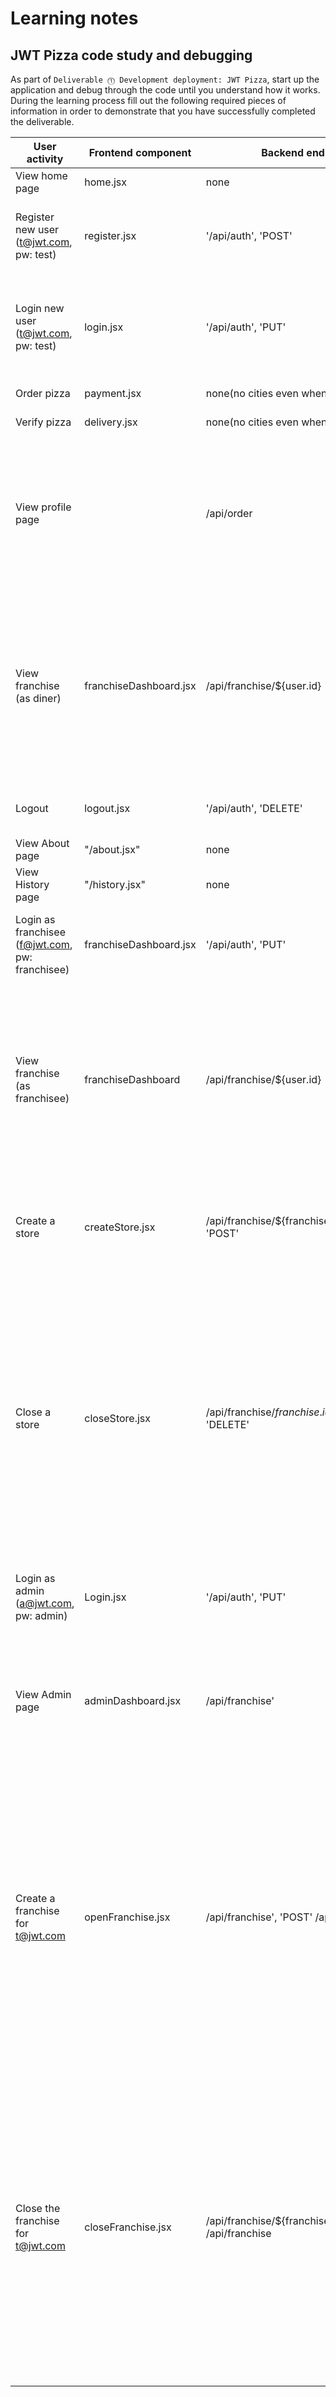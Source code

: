 # Learning notes

## JWT Pizza code study and debugging

As part of `Deliverable ⓵ Development deployment: JWT Pizza`, start up the application and debug through the code until you understand how it works. During the learning process fill out the following required pieces of information in order to demonstrate that you have successfully completed the deliverable.

| User activity                                       | Frontend component | Backend endpoints | Database SQL |
| --------------------------------------------------- | ------------------ | ----------------- | ------------ |
| View home page                                      |     home.jsx               |none                   |none              |
| Register new user<br/>(t@jwt.com, pw: test)         |     register.jsx               |'/api/auth', 'POST'  |INSERT INTO user (name, email, password) VALUES (?, ?, ?) INSERT INTO userRole (userId, role, objectId) VALUES (?, ?, ?)              |
| Login new user<br/>(t@jwt.com, pw: test)            | login.jsx                    |'/api/auth', 'PUT' |INSERT INTO user (name, email, password) VALUES (?, ?, ?) INSERT INTO userRole (userId, role, objectId) VALUES (?, ?, ?) INSERT INTO auth (token, userId) VALUES (?, ?)            |
| Order pizza                                         |       payment.jsx             |  none(no cities even when in db)   |           none(no cities even when in db)  |
| Verify pizza                                        |           delivery.jsx         |            none(no cities even when in db)        |       none(no cities even when in db)        |
| View profile page                                   |                    |  /api/order                 | SELECT userId FROM auth WHERE token=?  SELECT id, franchiseId, storeId, date FROM dinerOrder WHERE dinerId=? LIMIT ${offset},${config.db.listPerPage}   (im guessing that order should be here, i just don't know why no cities are loading maybe i broke it)        |
| View franchise<br/>(as diner)                       |   franchiseDashboard.jsx                 |   /api/franchise/${user.id}                |      SELECT userId FROM auth WHERE token=? SELECT objectId FROM userRole WHERE role='franchisee' AND userId=?` `SELECT id, name FROM franchise WHERE id in (${franchiseIds.join(',')})` SELECT u.id, u.name, u.email FROM userRole AS ur JOIN user AS u ON u.id=ur.userId WHERE ur.objectId=? AND ur.role='franchisee'      |
| Logout                                              |      logout.jsx              |             '/api/auth', 'DELETE'      | SELECT userId FROM auth WHERE token=  DELETE FROM auth WHERE token=?           |
| View About page                                     |     "/about.jsx"               |    none               | none              |
| View History page                                   |    "/history.jsx"                |    none               |      none        |
| Login as franchisee<br/>(f@jwt.com, pw: franchisee) |    franchiseDashboard.jsx                |  '/api/auth', 'PUT'                 | SELECT * FROM user WHERE email=? SELECT * FROM userRole WHERE userId=? INSERT INTO auth (token, userId) VALUES (?, ?)           |
| View franchise<br/>(as franchisee)                  |     franchiseDashboard               |/api/franchise/${user.id}                   |  SELECT userId FROM auth WHERE token=? SELECT objectId FROM userRole WHERE role='franchisee' AND userId=?    SELECT id, name FROM franchise WHERE id in (${franchiseIds.join(',')}) SELECT u.id, u.name, u.email FROM userRole AS ur JOIN user AS u ON u.id=ur.userId WHERE ur.objectId=? AND ur.role='franchisee'      |
| Create a store                                      |    createStore.jsx                | /api/franchise/${franchise.id}/store`, 'POST'                  | SELECT userId FROM auth WHERE token=?  SELECT u.id, u.name, u.email FROM userRole AS ur JOIN user AS u ON u.id=ur.userId WHERE ur.objectId=? AND ur.role='franchisee'           |
| Close a store                                       |    closeStore.jsx                |   /api/franchise/${franchise.id}/store/${store.id}`, 'DELETE'                |  SELECT userId FROM auth WHERE token=?      SELECT u.id, u.name, u.email FROM userRole AS ur JOIN user AS u ON u.id=ur.userId WHERE ur.objectId=? AND ur.role='franchisee  DELETE FROM store WHERE franchiseId=? AND id=?  SELECT userId FROM auth WHERE token=? SELECT id, name FROM franchise WHERE id in (${franchiseIds.join(',')}) SELECT u.id, u.name, u.email FROM userRole AS ur JOIN user AS u ON u.id=ur.userId WHERE ur.objectId=? AND ur.role='franchisee' |
| Login as admin<br/>(a@jwt.com, pw: admin)           |   Login.jsx                 |  '/api/auth', 'PUT'   | SELECT * FROM user WHERE email=?  SELECT * FROM userRole WHERE userId=?  INSERT INTO auth (token, userId) VALUES (?, ?)             |
| View Admin page                                     |  adminDashboard.jsx                  | /api/franchise'      | SELECT userId FROM auth WHERE token=? SELECT id, name FROM franchise  SELECT u.id, u.name, u.email FROM userRole AS ur JOIN user AS u ON u.id=ur.userId WHERE ur.objectId=? AND ur.role='franchisee'          |
| Create a franchise for t@jwt.com                    |   openFranchise.jsx                 |/api/franchise', 'POST'    /api/franchise'               |   `SELECT userId FROM auth WHERE token=? SELECT id, name FROM user WHERE email=?  INSERT INTO franchise (name) VALUES (?) INSERT INTO userRole (userId, role, objectId) VALUES (?, ?, ?)  SELECT userId FROM auth WHERE token=? SELECT id, name FROM franchise SELECT u.id, u.name, u.email FROM userRole AS ur JOIN user AS u ON u.id=ur.userId WHERE ur.objectId=? AND ur.role='franchisee  SELECT u.id, u.name, u.email FROM userRole AS ur JOIN user AS u ON u.id=ur.userId WHERE ur.objectId=? AND ur.role='franchisee' |
| Close the franchise for t@jwt.com                   |  closeFranchise.jsx                  | /api/franchise/${franchise.id}`, 'DELETE' /api/franchise                 |  SELECT userId FROM auth WHERE token=?     DELETE FROM store WHERE franchiseId=?` DELETE FROM userRole WHERE objectId=?   DELETE FROM franchise WHERE id=?  SELECT userId FROM auth WHERE token=? SELECT userId FROM auth WHERE token=? SELECT id, name FROM franchise SELECT u.id, u.name, u.email FROM userRole AS ur JOIN user AS u ON u.id=ur.userId WHERE ur.objectId=? AND ur.role='franchisee' SELECT u.id, u.name, u.email FROM userRole AS ur JOIN user AS u ON u.id=ur.userId WHERE ur.objectId=? AND ur.role='franchisee'  | 
